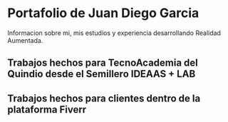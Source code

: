 # Portafolio de Juan Diego Garcia

Informacion sobre mi, mis estudios y experiencia desarrollando Realidad Aumentada.

## Trabajos hechos para TecnoAcademia del Quindio desde el Semillero IDEAAS + LAB
## Trabajos hechos para clientes dentro de la plataforma Fiverr
